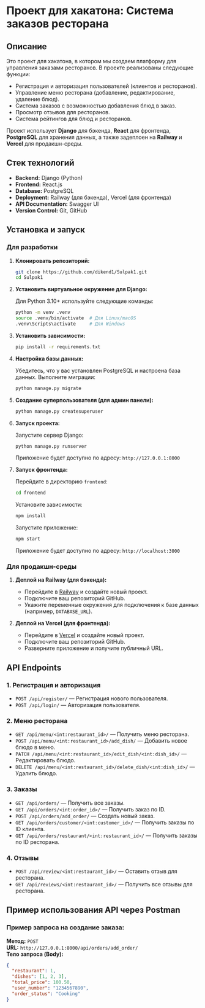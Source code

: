 ﻿# Проект для хакатона: Система заказов ресторана

## Описание

Это проект для хакатона, в котором мы создаем платформу для управления заказами ресторанов. В проекте реализованы следующие функции:

- Регистрация и авторизация пользователей (клиентов и ресторанов).
- Управление меню ресторана (добавление, редактирование, удаление блюд).
- Система заказов с возможностью добавления блюд в заказ.
- Просмотр отзывов для ресторанов.
- Система рейтингов для блюд и ресторанов.
  
Проект использует **Django** для бэкенда, **React** для фронтенда, **PostgreSQL** для хранения данных, а также задеплоен на **Railway** и **Vercel** для продакшн-среды.

## Стек технологий

- **Backend:** Django (Python)
- **Frontend:** React.js
- **Database:** PostgreSQL
- **Deployment:** Railway (для бэкенда), Vercel (для фронтенда)
- **API Documentation:** Swagger UI
- **Version Control:** Git, GitHub

## Установка и запуск

### Для разработки

1. **Клонировать репозиторий:**

    ```bash
    git clone https://github.com/dikend1/Sulpak1.git
    cd Sulpak1
    ```

2. **Установить виртуальное окружение для Django:**

    Для Python 3.10+ используйте следующие команды:

    ```bash
    python -m venv .venv
    source .venv/bin/activate  # Для Linux/macOS
    .venv\Scripts\activate     # Для Windows
    ```

3. **Установить зависимости:**

    ```bash
    pip install -r requirements.txt
    ```

4. **Настройка базы данных:**

    Убедитесь, что у вас установлен PostgreSQL и настроена база данных. Выполните миграции:

    ```bash
    python manage.py migrate
    ```

5. **Создание суперпользователя (для админ панели):**

    ```bash
    python manage.py createsuperuser
    ```

6. **Запуск проекта:**

    Запустите сервер Django:

    ```bash
    python manage.py runserver
    ```

    Приложение будет доступно по адресу: `http://127.0.0.1:8000`

7. **Запуск фронтенда:**

    Перейдите в директорию `frontend`:

    ```bash
    cd frontend
    ```

    Установите зависимости:

    ```bash
    npm install
    ```

    Запустите приложение:

    ```bash
    npm start
    ```

    Приложение будет доступно по адресу: `http://localhost:3000`

### Для продакшн-среды

1. **Деплой на Railway (для бэкенда):**

    - Перейдите в [Railway](https://railway.app/) и создайте новый проект.
    - Подключите ваш репозиторий GitHub.
    - Укажите переменные окружения для подключения к базе данных (например, `DATABASE_URL`).

2. **Деплой на Vercel (для фронтенда):**

    - Перейдите в [Vercel](https://vercel.com/) и создайте новый проект.
    - Подключите ваш репозиторий GitHub.
    - Разверните приложение и получите публичный URL.

## API Endpoints

### 1. **Регистрация и авторизация**

- `POST /api/register/` — Регистрация нового пользователя.
- `POST /api/login/` — Авторизация пользователя.

### 2. **Меню ресторана**

- `GET /api/menu/<int:restaurant_id>/` — Получить меню ресторана.
- `POST /api/menu/<int:restaurant_id>/add_dish/` — Добавить новое блюдо в меню.
- `PATCH /api/menu/<int:restaurant_id>/edit_dish/<int:dish_id>/` — Редактировать блюдо.
- `DELETE /api/menu/<int:restaurant_id>/delete_dish/<int:dish_id>/` — Удалить блюдо.

### 3. **Заказы**

- `GET /api/orders/` — Получить все заказы.
- `GET /api/orders/<int:order_id>/` — Получить заказ по ID.
- `POST /api/orders/add_order/` — Создать новый заказ.
- `GET /api/orders/customer/<int:customer_id>/` — Получить заказы по ID клиента.
- `GET /api/orders/restaurant/<int:restaurant_id>/` — Получить заказы по ID ресторана.

### 4. **Отзывы**

- `POST /api/review/<int:restaurant_id>/` — Оставить отзыв для ресторана.
- `GET /api/reviews/<int:restaurant_id>/` — Получить все отзывы для ресторана.

## Пример использования API через Postman

### Пример запроса на создание заказа:
**Метод:** `POST`  
**URL:** `http://127.0.0.1:8000/api/orders/add_order/`  
**Тело запроса (Body):**

```json
{
  "restaurant": 1,
  "dishes": [1, 2, 3],
  "total_price": 100.50,
  "user_number": "1234567890",
  "order_status": "Cooking"
}
